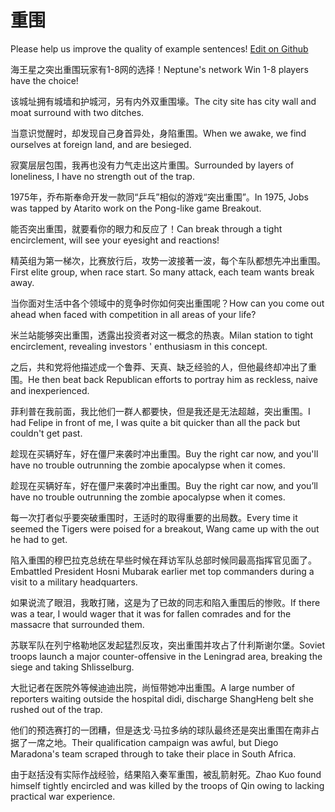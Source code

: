 # 重围

Please help us improve the quality of example sentences! [Edit on Github](https://github.com/jiyushe/jiyu-example-sentence-source/blob/main/chinese/chongwei.md)

<p><span class="chinese">海王星之突出重围玩家有1-8网的选择！</span><span class="english">Neptune's network Win 1-8 players have the choice!</span></p>

<p><span class="chinese">该城址拥有城墙和护城河，另有内外双重围壕。</span><span class="english">The city site has city wall and moat surround with two ditches.</span></p>

<p><span class="chinese">当意识觉醒时，却发现自己身首异处，身陷重围。</span><span class="english">When we awake, we find ourselves at foreign land, and are besieged.</span></p>

<p><span class="chinese">寂寞层层包围，我再也没有力气走出这片重围。</span><span class="english">Surrounded by layers of loneliness, I have no strength out of the trap.</span></p>

<p><span class="chinese">1975年，乔布斯奉命开发一款同“乒乓”相似的游戏“突出重围”。</span><span class="english">In 1975, Jobs was tapped by Atarito work on the Pong-like game Breakout.</span></p>

<p><span class="chinese">能否突出重围，就要看你的眼力和反应了！</span><span class="english">Can break through a tight encirclement, will see your eyesight and reactions!</span></p>

<p><span class="chinese">精英组为第一梯次，比赛放行后，攻势一波接著一波，每个车队都想先冲出重围。</span><span class="english">First elite group, when race start. So many attack, each team wants break away.</span></p>

<p><span class="chinese">当你面对生活中各个领域中的竞争时你如何突出重围呢？</span><span class="english">How can you come out ahead when faced with competition in all areas of your life?</span></p>

<p><span class="chinese">米兰站能够突出重围，透露出投资者对这一概念的热衷。</span><span class="english">Milan station to tight encirclement, revealing investors ' enthusiasm in this concept.</span></p>

<p><span class="chinese">之后，共和党将他描述成一个鲁莽、天真、缺乏经验的人，但他最终却冲出了重围。</span><span class="english">He then beat back Republican efforts to portray him as reckless, naive and inexperienced.</span></p>

<p><span class="chinese">菲利普在我前面，我比他们一群人都要快，但是我还是无法超越，突出重围。</span><span class="english">I had Felipe in front of me, I was quite a bit quicker than all the pack but couldn't get past.</span></p>

<p><span class="chinese">趁现在买辆好车，好在僵尸来袭时冲出重围。</span><span class="english">Buy the right car now, and you'll have no trouble outrunning the zombie apocalypse when it comes.</span></p>

<p><span class="chinese">趁现在买辆好车，好在僵尸来袭时冲出重围。</span><span class="english">Buy the right car now, and you’ll have no trouble outrunning the zombie apocalypse when it comes.</span></p>

<p><span class="chinese">每一次打者似乎要突破重围时，王适时的取得重要的出局数。</span><span class="english">Every time it seemed the Tigers were poised for a breakout, Wang came up with the out he had to get.</span></p>

<p><span class="chinese">陷入重围的穆巴拉克总统在早些时候在拜访军队总部时候同最高指挥官见面了。</span><span class="english">Embattled President Hosni Mubarak earlier met top commanders during a visit to a military headquarters.</span></p>

<p><span class="chinese">如果说流了眼泪，我敢打赌，这是为了已故的同志和陷入重围后的惨败。</span><span class="english">If there was a tear, I would wager that it was for fallen comrades and for the massacre that surrounded them.</span></p>

<p><span class="chinese">苏联军队在列宁格勒地区发起猛烈反攻，突出重围并攻占了什利斯谢尔堡。</span><span class="english">Soviet troops launch a major counter-offensive in the Leningrad area, breaking the siege and taking Shlisselburg.</span></p>

<p><span class="chinese">大批记者在医院外等候迪迪出院，尚恒带她冲出重围。</span><span class="english">A large number of reporters waiting outside the hospital didi, discharge ShangHeng belt she rushed out of the trap.</span></p>

<p><span class="chinese">他们的预选赛打的一团糟，但是迭戈·马拉多纳的球队最终还是突出重围在南非占据了一席之地。</span><span class="english">Their qualification campaign was awful, but Diego Maradona's team scraped through to take their place in South Africa.</span></p>

<p><span class="chinese">由于赵括没有实际作战经验，结果陷入秦军重围，被乱箭射死。</span><span class="english">Zhao Kuo found himself tightly encircled and was killed by the troops of Qin owing to lacking practical war experience.</span></p>

